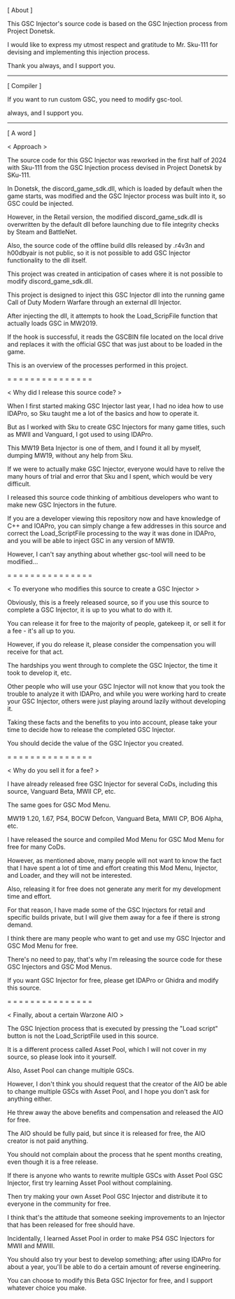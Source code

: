 [ About ]


This GSC Injector's source code is based on the GSC Injection process from Project Donetsk.

I would like to express my utmost respect and gratitude to Mr. Sku-111 for devising and implementing this injection process.

Thank you always, and I support you.


----------


[ Compiler ]


If you want to run custom GSC, you need to modify gsc-tool.

always, and I support you.


----------


[ A word ]


< Approach >

The source code for this GSC Injector was reworked in the first half of 2024 with Sku-111 from the GSC Injection process devised in Project Donetsk by SKu-111.

In Donetsk, the discord_game_sdk.dll, which is loaded by default when the game starts, was modified and the GSC Injector process was built into it, so GSC could be injected.

However, in the Retail version, the modified discord_game_sdk.dll is overwritten by the default dll before launching due to file integrity checks by Steam and BattleNet.

Also, the source code of the offline build dlls released by .r4v3n and h00dbyair is not public, so it is not possible to add GSC Injector functionality to the dll itself.

This project was created in anticipation of cases where it is not possible to modify discord_game_sdk.dll.

This project is designed to inject this GSC Injector dll into the running game Call of Duty Modern Warfare through an external dll Injector.

After injecting the dll, it attempts to hook the Load_ScripFile function that actually loads GSC in MW2019.

If the hook is successful, it reads the GSCBIN file located on the local drive and replaces it with the official GSC that was just about to be loaded in the game.

This is an overview of the processes performed in this project.

= = = = = = = = = = = = = = =

< Why did I release this source code? >

When I first started making GSC Injector last year, I had no idea how to use IDAPro, so Sku taught me a lot of the basics and how to operate it.

But as I worked with Sku to create GSC Injectors for many game titles, such as MWII and Vanguard, I got used to using IDAPro.

This MW19 Beta Injector is one of them, and I found it all by myself, dumping MW19, without any help from Sku.

If we were to actually make GSC Injector, everyone would have to relive the many hours of trial and error that Sku and I spent, which would be very difficult.

I released this source code thinking of ambitious developers who want to make new GSC Injectors in the future.

If you are a developer viewing this repository now and have knowledge of C++ and IOAPro, you can simply change a few addresses in this source and correct the Load_ScriptFile processing to the way it was done in IDAPro, and you will be able to inject GSC in any version of MW19.

However, I can't say anything about whether gsc-tool will need to be modified...

= = = = = = = = = = = = = = =

< To everyone who modifies this source to create a GSC Injector >

Obviously, this is a freely released source, so if you use this source to complete a GSC Injector, it is up to you what to do with it.

You can release it for free to the majority of people, gatekeep it, or sell it for a fee - it's all up to you.

However, if you do release it, please consider the compensation you will receive for that act.

The hardships you went through to complete the GSC Injector, the time it took to develop it, etc.

Other people who will use your GSC Injector will not know that you took the trouble to analyze it with IDAPro, and while you were working hard to create your GSC Injector, others were just playing around lazily without developing it.

Taking these facts and the benefits to you into account, please take your time to decide how to release the completed GSC Injector.

You should decide the value of the GSC Injector you created.

= = = = = = = = = = = = = = =

< Why do you sell it for a fee? >

I have already released free GSC Injector for several CoDs, including this source, Vanguard Beta, MWII CP, etc.

The same goes for GSC Mod Menu.

MW19 1.20, 1.67, PS4, BOCW Defcon, Vanguard Beta, MWII CP, BO6 Alpha, etc.

I have released the source and compiled Mod Menu for GSC Mod Menu for free for many CoDs.

However, as mentioned above, many people will not want to know the fact that I have spent a lot of time and effort creating this Mod Menu, Injector, and Loader, and they will not be interested.

Also, releasing it for free does not generate any merit for my development time and effort.

For that reason, I have made some of the GSC Injectors for retail and specific builds private, but I will give them away for a fee if there is strong demand.

I think there are many people who want to get and use my GSC Injector and GSC Mod Menu for free.

There's no need to pay, that's why I'm releasing the source code for these GSC Injectors and GSC Mod Menus.

If you want GSC Injector for free, please get IDAPro or Ghidra and modify this source.

= = = = = = = = = = = = = = =

< Finally, about a certain Warzone AIO >

The GSC Injection process that is executed by pressing the "Load script" button is not the Load_ScriptFile used in this source.

It is a different process called Asset Pool, which I will not cover in my source, so please look into it yourself.

Also, Asset Pool can change multiple GSCs.

However, I don't think you should request that the creator of the AIO be able to change multiple GSCs with Asset Pool, and I hope you don't ask for anything either.

He threw away the above benefits and compensation and released the AIO for free.

The AIO should be fully paid, but since it is released for free, the AIO creator is not paid anything.

You should not complain about the process that he spent months creating, even though it is a free release.

If there is anyone who wants to rewrite multiple GSCs with Asset Pool GSC Injector, first try learning Asset Pool without complaining.

Then try making your own Asset Pool GSC Injector and distribute it to everyone in the community for free.

I think that's the attitude that someone seeking improvements to an Injector that has been released for free should have.

Incidentally, I learned Asset Pool in order to make PS4 GSC Injectors for MWII and MWIII.

You should also try your best to develop something; after using IDAPro for about a year, you'll be able to do a certain amount of reverse engineering.

You can choose to modify this Beta GSC Injector for free, and I support whatever choice you make.
